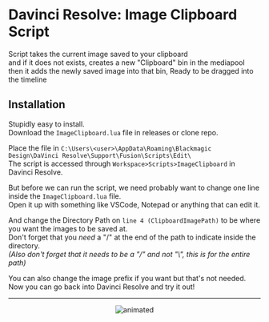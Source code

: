 # Davinci Resolve: Image Clipboard Script
Script takes the current image saved to your clipboard  
and if it does not exists, creates a new "Clipboard" bin in the mediapool  
then it adds the newly saved image into that bin, Ready to be dragged into the timeline

## Installation
Stupidly easy to install.  
Download the `ImageClipboard.lua` file in releases or clone repo.  

Place the file in `C:\Users\<user>\AppData\Roaming\Blackmagic Design\DaVinci Resolve\Support\Fusion\Scripts\Edit\`  
The script is accessed through `Workspace>Scripts>ImageClipboard` in Davinci Resolve.  

But before we can run the script, we need probably want to change one line inside the `ImageClipboard.lua` file.  
Open it up with something like VSCode, Notepad or anything that can edit it.  

And change the Directory Path on `line 4 (ClipboardImagePath)` to be where you want the images to be saved at.  
Don't forget that you *need* a "/" at the end of the path to indicate inside the directory.  
*(Also don't forget that it needs to be a "/" and not "\\", this is for the entire path)*

You can also change the image prefix if you want but that's not needed.  
Now you can go back into Davinci Resolve and try it out!  

---
<p align="center">
  <img src="https://github.com/VilleOlof/DavinciClipboardScript/blob/main/Example.gif" alt="animated" />
</p>
